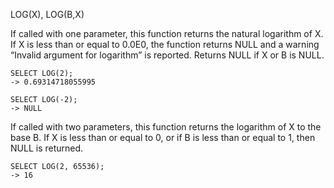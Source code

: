 LOG(X), LOG(B,X)

If called with one parameter, this function returns the natural logarithm of X. If X is less than or equal to 0.0E0, the function returns NULL and a warning “Invalid argument for logarithm” is reported. Returns NULL if X or B is NULL.

```
SELECT LOG(2);
-> 0.69314718055995

SELECT LOG(-2);
-> NULL
```

If called with two parameters, this function returns the logarithm of X to the base B. If X is less than or equal to 0, or if B is less than or equal to 1, then NULL is returned.

```
SELECT LOG(2, 65536);
-> 16
```

